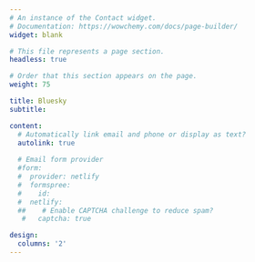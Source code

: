 ```yaml
---
# An instance of the Contact widget.
# Documentation: https://wowchemy.com/docs/page-builder/
widget: blank

# This file represents a page section.
headless: true

# Order that this section appears on the page.
weight: 75

title: Bluesky
subtitle:

content:
  # Automatically link email and phone or display as text?
  autolink: true
  
  # Email form provider
  #form:
  #  provider: netlify
  #  formspree:
  #    id:
  #  netlify:
  ##    # Enable CAPTCHA challenge to reduce spam?
   #   captcha: true

design:
  columns: '2'
---
```


<bsky-embed username="tobias.jako.bi" mode="light" limit="3"></bsky-embed>
